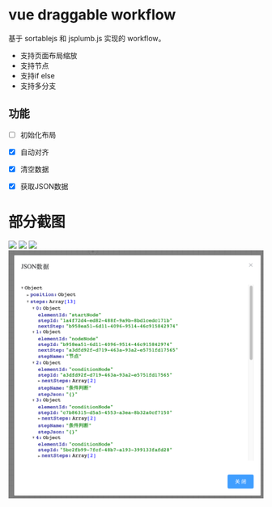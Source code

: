 # vue draggable workflow

基于 sortablejs 和 jsplumb.js 实现的 workflow。

- 支持页面布局缩放
- 支持节点
- 支持if else  
- 支持多分支


## 功能

- [ ] 初始化布局
- [x] 自动对齐
- [x] 清空数据
- [x] 获取JSON数据

 
# 部分截图

<img src="./images/1.png"></img>
<img src="./images/2.png"></img>
<img src="./images/3.png"></img>
<img src="./images/4.png"></img>
